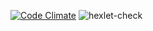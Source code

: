 [![Code Climate](https://codeclimate.com/github/iStas56/python-django-developer-project-52/badges/gpa.svg)](https://codeclimate.com/github/iStas56/python-django-developer-project-52)
![hexlet-check](https://github.com/iStas56/python-django-developer-project-52/actions/workflows/hexlet-check.yml/badge.svg)
